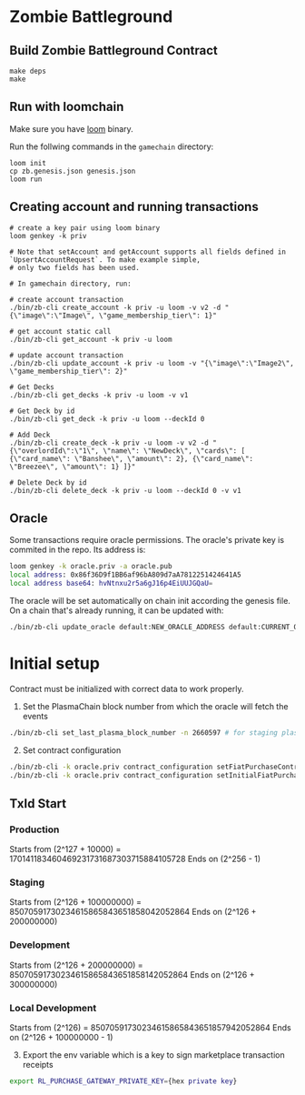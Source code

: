 # Zombie Battleground

## Build Zombie Battleground Contract

```
make deps
make
```

## Run with loomchain

Make sure you have [loom](github.com/loomnetwork/loomchain) binary.

Run the follwing commands in the `gamechain` directory:
```
loom init
cp zb.genesis.json genesis.json
loom run
```


## Creating account and running transactions

```
# create a key pair using loom binary
loom genkey -k priv

# Note that setAccount and getAccount supports all fields defined in `UpsertAccountRequest`. To make example simple,
# only two fields has been used.

# In gamechain directory, run:

# create account transaction
./bin/zb-cli create_account -k priv -u loom -v v2 -d "{\"image\":\"Image\", \"game_membership_tier\": 1}"

# get account static call
./bin/zb-cli get_account -k priv -u loom

# update account transaction
./bin/zb-cli update_account -k priv -u loom -v "{\"image\":\"Image2\", \"game_membership_tier\": 2}"

# Get Decks
./bin/zb-cli get_decks -k priv -u loom -v v1

# Get Deck by id
./bin/zb-cli get_deck -k priv -u loom --deckId 0

# Add Deck
./bin/zb-cli create_deck -k priv -u loom -v v2 -d "{\"overlordId\":\"1\", \"name\": \"NewDeck\", \"cards\": [ {\"card_name\": \"Banshee\", \"amount\": 2}, {\"card_name\": \"Breezee\", \"amount\": 1} ]}"

# Delete Deck by id
./bin/zb-cli delete_deck -k priv -u loom --deckId 0 -v v1
```

## Oracle

Some transactions require oracle permissions. The oracle's private key is commited in the repo. Its address is:

```bash
loom genkey -k oracle.priv -a oracle.pub
local address: 0x86f36D9f1BB6af96bA809d7aA7812251424641A5
local address base64: hvNtnxu2r5a6gJ16p4EiUUJGQaU=
```

The oracle will be set automatically on chain init according the genesis file. On a chain that's already running, it can be updated with:

```bash
./bin/zb-cli update_oracle default:NEW_ORACLE_ADDRESS default:CURRENT_ORACLE_ADDRESS -k oracle.priv
``` 

# Initial setup

Contract must be initialized with correct data to work properly.

1. Set the PlasmaChain block number from which the oracle will fetch the events
```bash
./bin/zb-cli set_last_plasma_block_number -n 2660597 # for staging plasmachain, update accordingly otherwise
```

2. Set contract configuration
```bash
./bin/zb-cli -k oracle.priv contract_configuration setFiatPurchaseContractVersion 3
./bin/zb-cli -k oracle.priv contract_configuration setInitialFiatPurchaseTxId 170141183460469231731687303715884105728 # 2^127 to avoid clash with txId generated by marketplace
```

## TxId Start 
### Production

Starts from (2^127 + 10000) = 170141183460469231731687303715884105728
Ends on (2^256 - 1)

### Staging

Starts from (2^126 + 100000000) = 85070591730234615865843651858042052864
Ends on (2^126 + 200000000)

### Development
Starts from (2^126 + 200000000) = 85070591730234615865843651858142052864
Ends on (2^126 + 300000000)

### Local Development
Starts from (2^126) = 85070591730234615865843651857942052864
Ends on (2^126 + 100000000 - 1)

3. Export the env variable which is a key to sign marketplace transaction receipts
```bash
export RL_PURCHASE_GATEWAY_PRIVATE_KEY={hex private key}
```